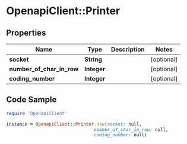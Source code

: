 # OpenapiClient::Printer

## Properties

Name | Type | Description | Notes
------------ | ------------- | ------------- | -------------
**socket** | **String** |  | [optional] 
**number_of_char_in_row** | **Integer** |  | [optional] 
**coding_number** | **Integer** |  | [optional] 

## Code Sample

```ruby
require 'OpenapiClient'

instance = OpenapiClient::Printer.new(socket: null,
                                 number_of_char_in_row: null,
                                 coding_number: null)
```


